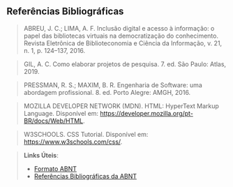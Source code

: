 ## Referências Bibliográficas
> ABREU, J. C.; LIMA, A. F. Inclusão digital e acesso à informação: o papel das bibliotecas virtuais na democratização do conhecimento. Revista Eletrônica de Biblioteconomia e Ciência da Informação, v. 21, n. 1, p. 124–137, 2016. 

> GIL, A. C. Como elaborar projetos de pesquisa. 7. ed. São Paulo: Atlas, 2019. 

> PRESSMAN, R. S.; MAXIM, B. R. Engenharia de Software: uma abordagem profissional. 8. ed. Porto Alegre: AMGH, 2016. 

> MOZILLA DEVELOPER NETWORK (MDN). HTML: HyperText Markup Language. Disponível em: https://developer.mozilla.org/pt-BR/docs/Web/HTML. 

> W3SCHOOLS. CSS Tutorial. Disponível em: https://www.w3schools.com/css/.  

> **Links Úteis**:
> - [Formato ABNT](https://www.normastecnicas.com/abnt/trabalhos-academicos/referencias/)
> - [Referências Bibliográficas da ABNT](https://comunidade.rockcontent.com/referencia-bibliografica-abnt/)
